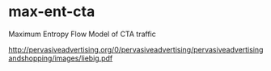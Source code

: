 max-ent-cta
===========

Maximum Entropy Flow Model of CTA traffic

http://pervasiveadvertising.org/0/pervasiveadvertising/pervasiveadvertisingandshopping/images/liebig.pdf
